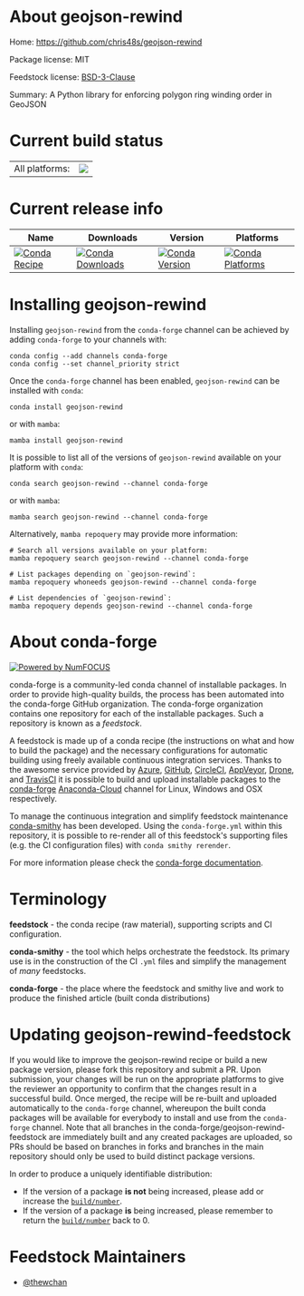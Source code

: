 About geojson-rewind
====================

Home: https://github.com/chris48s/geojson-rewind

Package license: MIT

Feedstock license: [BSD-3-Clause](https://github.com/conda-forge/geojson-rewind-feedstock/blob/main/LICENSE.txt)

Summary: A Python library for enforcing polygon ring winding order in GeoJSON

Current build status
====================


<table><tr><td>All platforms:</td>
    <td>
      <a href="https://dev.azure.com/conda-forge/feedstock-builds/_build/latest?definitionId=14171&branchName=main">
        <img src="https://dev.azure.com/conda-forge/feedstock-builds/_apis/build/status/geojson-rewind-feedstock?branchName=main">
      </a>
    </td>
  </tr>
</table>

Current release info
====================

| Name | Downloads | Version | Platforms |
| --- | --- | --- | --- |
| [![Conda Recipe](https://img.shields.io/badge/recipe-geojson--rewind-green.svg)](https://anaconda.org/conda-forge/geojson-rewind) | [![Conda Downloads](https://img.shields.io/conda/dn/conda-forge/geojson-rewind.svg)](https://anaconda.org/conda-forge/geojson-rewind) | [![Conda Version](https://img.shields.io/conda/vn/conda-forge/geojson-rewind.svg)](https://anaconda.org/conda-forge/geojson-rewind) | [![Conda Platforms](https://img.shields.io/conda/pn/conda-forge/geojson-rewind.svg)](https://anaconda.org/conda-forge/geojson-rewind) |

Installing geojson-rewind
=========================

Installing `geojson-rewind` from the `conda-forge` channel can be achieved by adding `conda-forge` to your channels with:

```
conda config --add channels conda-forge
conda config --set channel_priority strict
```

Once the `conda-forge` channel has been enabled, `geojson-rewind` can be installed with `conda`:

```
conda install geojson-rewind
```

or with `mamba`:

```
mamba install geojson-rewind
```

It is possible to list all of the versions of `geojson-rewind` available on your platform with `conda`:

```
conda search geojson-rewind --channel conda-forge
```

or with `mamba`:

```
mamba search geojson-rewind --channel conda-forge
```

Alternatively, `mamba repoquery` may provide more information:

```
# Search all versions available on your platform:
mamba repoquery search geojson-rewind --channel conda-forge

# List packages depending on `geojson-rewind`:
mamba repoquery whoneeds geojson-rewind --channel conda-forge

# List dependencies of `geojson-rewind`:
mamba repoquery depends geojson-rewind --channel conda-forge
```


About conda-forge
=================

[![Powered by
NumFOCUS](https://img.shields.io/badge/powered%20by-NumFOCUS-orange.svg?style=flat&colorA=E1523D&colorB=007D8A)](https://numfocus.org)

conda-forge is a community-led conda channel of installable packages.
In order to provide high-quality builds, the process has been automated into the
conda-forge GitHub organization. The conda-forge organization contains one repository
for each of the installable packages. Such a repository is known as a *feedstock*.

A feedstock is made up of a conda recipe (the instructions on what and how to build
the package) and the necessary configurations for automatic building using freely
available continuous integration services. Thanks to the awesome service provided by
[Azure](https://azure.microsoft.com/en-us/services/devops/), [GitHub](https://github.com/),
[CircleCI](https://circleci.com/), [AppVeyor](https://www.appveyor.com/),
[Drone](https://cloud.drone.io/welcome), and [TravisCI](https://travis-ci.com/)
it is possible to build and upload installable packages to the
[conda-forge](https://anaconda.org/conda-forge) [Anaconda-Cloud](https://anaconda.org/)
channel for Linux, Windows and OSX respectively.

To manage the continuous integration and simplify feedstock maintenance
[conda-smithy](https://github.com/conda-forge/conda-smithy) has been developed.
Using the ``conda-forge.yml`` within this repository, it is possible to re-render all of
this feedstock's supporting files (e.g. the CI configuration files) with ``conda smithy rerender``.

For more information please check the [conda-forge documentation](https://conda-forge.org/docs/).

Terminology
===========

**feedstock** - the conda recipe (raw material), supporting scripts and CI configuration.

**conda-smithy** - the tool which helps orchestrate the feedstock.
                   Its primary use is in the construction of the CI ``.yml`` files
                   and simplify the management of *many* feedstocks.

**conda-forge** - the place where the feedstock and smithy live and work to
                  produce the finished article (built conda distributions)


Updating geojson-rewind-feedstock
=================================

If you would like to improve the geojson-rewind recipe or build a new
package version, please fork this repository and submit a PR. Upon submission,
your changes will be run on the appropriate platforms to give the reviewer an
opportunity to confirm that the changes result in a successful build. Once
merged, the recipe will be re-built and uploaded automatically to the
`conda-forge` channel, whereupon the built conda packages will be available for
everybody to install and use from the `conda-forge` channel.
Note that all branches in the conda-forge/geojson-rewind-feedstock are
immediately built and any created packages are uploaded, so PRs should be based
on branches in forks and branches in the main repository should only be used to
build distinct package versions.

In order to produce a uniquely identifiable distribution:
 * If the version of a package **is not** being increased, please add or increase
   the [``build/number``](https://docs.conda.io/projects/conda-build/en/latest/resources/define-metadata.html#build-number-and-string).
 * If the version of a package **is** being increased, please remember to return
   the [``build/number``](https://docs.conda.io/projects/conda-build/en/latest/resources/define-metadata.html#build-number-and-string)
   back to 0.

Feedstock Maintainers
=====================

* [@thewchan](https://github.com/thewchan/)

